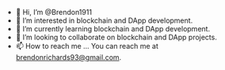 - 👋 Hi, I’m @Brendon1911
- 👀 I’m interested in blockchain and DApp development.
- 🌱 I’m currently learning blockchain and DApp development.
- 💞️ I’m looking to collaborate on blockchain and DApp projects.
- 📫 How to reach me ... You can reach me at brendonrichards93@gmail.com.
